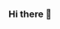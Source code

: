 ### Hi there 👋

<!--
**bingye-um/bingye-um** is a ✨ _special_ ✨ repository because its `README.md` (this file) appears on your GitHub profile.

Here are some ideas to get you started:

- 🔭 I’m currently working on incorporating AI in biomedical research workflow.
- 🌱 I’m currently learning AI technologies.
- 👯 I’m looking to collaborate on developing tools for automatic analysis of animal and human behavior.
- 📫 How to reach me: https://twitter.com/byneuron
-->
